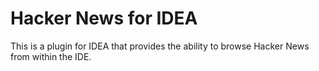 # Hacker News for IDEA

This is a plugin for IDEA that provides the ability to browse Hacker News from within the IDE.
